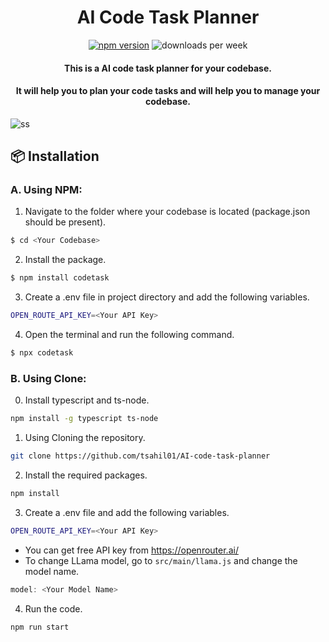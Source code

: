 <h1 align="center">
AI Code Task Planner
</h1>

<div align="center">

[![npm version](https://img.shields.io/npm/v/code-task)](https://www.npmjs.com/package/code-task)
![downloads per week](https://img.shields.io/npm/dw/code-task)

</div>

<h4 align="center">
  This is a AI code task planner for your codebase.
  </h4>
  <h4 align="center">
It will help you to plan your code tasks and will help you to manage your codebase.
</h4>



![ss](https://github.com/user-attachments/assets/e406dd76-7bd5-4a30-921a-a005bbfea5d1)

## 📦 Installation

### A. Using NPM:

1. Navigate to the folder where your codebase is located (package.json should be present).

```bash
$ cd <Your Codebase>
```

2. Install the package.

```bash
$ npm install codetask
```
3. Create a .env file in project directory and add the following variables.

```bash
OPEN_ROUTE_API_KEY=<Your API Key>
```

4. Open the terminal and run the following command.

```bash
$ npx codetask
```

### B. Using Clone:

0. Install typescript and ts-node.

```bash
npm install -g typescript ts-node
```

1. Using Cloning the repository.

```bash
git clone https://github.com/tsahil01/AI-code-task-planner
```

2. Install the required packages.

```bash
npm install
```

3. Create a .env file and add the following variables.

```bash
OPEN_ROUTE_API_KEY=<Your API Key>
```

- You can get free API key from https://openrouter.ai/
- To change LLama model, go to `src/main/llama.js` and change the model name.

```ts
model: <Your Model Name>
```

4. Run the code.

```bash
npm run start
```

